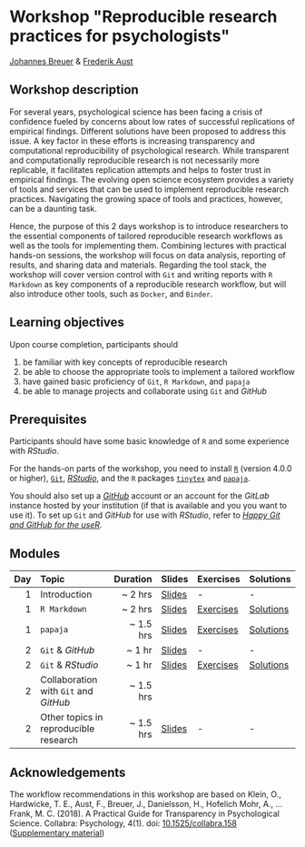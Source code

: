 # Workshop "Reproducible research practices for psychologists"

[Johannes Breuer](https://www.johannesbreuer.com/) & [Frederik Aust](http://frederikaust.com/)

## Workshop description

For several years, psychological science has been facing a crisis of confidence fueled by concerns about low rates of successful replications of empirical findings.
Different solutions have been proposed to address this issue.
A key factor in these efforts is increasing transparency and computational reproducibility of psychological research.
While transparent and computationally reproducible research is not necessarily more replicable, it facilitates replication attempts and helps to foster trust in empirical findings.
The evolving open science ecosystem provides a variety of tools and services that can be used to implement reproducible research practices.
Navigating the growing space of tools and practices, however, can be a daunting task.

Hence, the purpose of this 2 days workshop is to introduce researchers to the essential components of tailored reproducible research workflows as well as the tools for implementing them.
Combining lectures with practical hands-on sessions, the workshop will focus on data analysis, reporting of results, and sharing data and materials.
Regarding the tool stack, the workshop will cover version control with `Git` and writing reports with `R Markdown` as key components of a reproducible research workflow, but will also introduce other tools, such as `Docker`, and `Binder`.


## Learning objectives

Upon course completion, participants should

1. be familiar with key concepts of reproducible research
2. be able to choose the appropriate tools to implement a tailored workflow
3. have gained basic proficiency of `Git`, `R Markdown`, and `papaja`
4. be able to manage projects and collaborate using `Git` and *GitHub*


## Prerequisites

Participants should have some basic knowledge of `R` and some experience with *RStudio*.

For the hands-on parts of the workshop, you need to install [`R`](https://www.r-project.org/) (version 4.0.0 or higher), [`Git`](https://git-scm.com/), [*RStudio*](https://www.rstudio.com/products/rstudio/download/), and the `R` packages [`tinytex`](https://yihui.org/tinytex/) and [`papaja`](https://github.com/crsh/papaja). 

You should also set up a [*GitHub*](https://github.com/) account or an account for the *GitLab* instance hosted by your institution (if that is available and you you want to use it). To set up `Git` and *GitHub* for use with *RStudio*, refer to [*Happy Git and GitHub for the useR*](https://happygitwithr.com/).


## Modules

| Day | Topic | Duration | Slides | Exercises | Solutions |
| ---: | :---- | ------: | ------ | --------- | --------- |
| 1 | Introduction | ~ 2 hrs | [Slides](https://crsh.github.io/reproducible-research-practices-workshop/slides/1_introduction.html) | - | - |
| 1 | `R Markdown` | ~ 2 hrs | [Slides](https://crsh.github.io/reproducible-research-practices-workshop/slides/2_Intro_RMarkdown.html) | [Exercises](https://crsh.github.io/reproducible-research-practices-workshop/exercises/2_rmarkdown_question.html) | [Solutions](https://crsh.github.io/reproducible-research-practices-workshop/exercises/2_rmarkdown_solution.html) |
| 1 | `papaja` | ~ 1.5 hrs | [Slides](https://crsh.github.io/reproducible-research-practices-workshop/slides/3_papaja.html) | [Exercises](https://crsh.github.io/reproducible-research-practices-workshop/exercises/3_papaja_question.html) | [Solutions](https://crsh.github.io/reproducible-research-practices-workshop/exercises/3_papaja_solution.html) |
| 2 | `Git` & *GitHub* | ~ 1 hr | [Slides](https://crsh.github.io/reproducible-research-practices-workshop/slides/4_git_github.html) | - | - |
| 2 | `Git` & *RStudio* | ~ 1 hr | [Slides](https://crsh.github.io/reproducible-research-practices-workshop/slides/5_Git-RStudio.html) | [Exercises](https://crsh.github.io/reproducible-research-practices-workshop/exercises/5_git-rstudio_question.html) | [Solutions](https://crsh.github.io/reproducible-research-practices-workshop/exercises/5_git-rstudio_solution.html) |
| 2 | Collaboration with `Git` and *GitHub* | ~ 1.5 hrs | | | |
| 2 | Other topics in reproducible research | ~ 1.5 hrs | [Slides](https://crsh.github.io/reproducible-research-practices-workshop/slides/7_Other_Topics.html) | - | - |

## Acknowledgements

The workflow recommendations in this workshop are based on Klein, O., Hardwicke, T. E., Aust, F., Breuer, J., Danielsson, H., Hofelich Mohr, A., … Frank, M. C. (2018). A Practical Guide for Transparency in Psychological Science. Collabra: Psychology, 4(1). doi: [10.1525/collabra.158](https://doi.org/10.1525/collabra.158) ([Supplementary material](
http://psych-transparency-guide.uni-koeln.de/))
